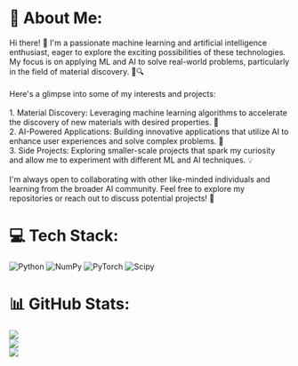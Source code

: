 # 💫 About Me:
Hi there! 👋 I'm a passionate machine learning and artificial intelligence enthusiast, eager to explore the exciting possibilities of these technologies. My focus is on applying ML and AI to solve real-world problems, particularly in the field of material discovery. 🧪🔍<br><br>Here's a glimpse into some of my interests and projects:<br><br>1. Material Discovery: Leveraging machine learning algorithms to accelerate the discovery of new materials with desired properties. 💎<br>2. AI-Powered Applications: Building innovative applications that utilize AI to enhance user experiences and solve complex problems. 🚀<br>3. Side Projects: Exploring smaller-scale projects that spark my curiosity and allow me to experiment with different ML and AI techniques. 💡<br><br>I'm always open to collaborating with other like-minded individuals and learning from the broader AI community. Feel free to explore my repositories or reach out to discuss potential projects! 🤝


# 💻 Tech Stack:
![Python](https://img.shields.io/badge/python-3670A0?style=for-the-badge&logo=python&logoColor=ffdd54) ![NumPy](https://img.shields.io/badge/numpy-%23013243.svg?style=for-the-badge&logo=numpy&logoColor=white) ![PyTorch](https://img.shields.io/badge/PyTorch-%23EE4C2C.svg?style=for-the-badge&logo=PyTorch&logoColor=white) ![Scipy](https://img.shields.io/badge/SciPy-%230C55A5.svg?style=for-the-badge&logo=scipy&logoColor=%white)
# 📊 GitHub Stats:
![](https://github-readme-stats.vercel.app/api?username=CIZZER&theme=dark&hide_border=false&include_all_commits=false&count_private=false)<br/>
![](https://github-readme-streak-stats.herokuapp.com/?user=CIZZER&theme=dark&hide_border=false)<br/>
![](https://github-readme-stats.vercel.app/api/top-langs/?username=CIZZER&theme=dark&hide_border=false&include_all_commits=false&count_private=false&layout=compact)

<!-- Proudly created with GPRM ( https://gprm.itsvg.in ) -->

